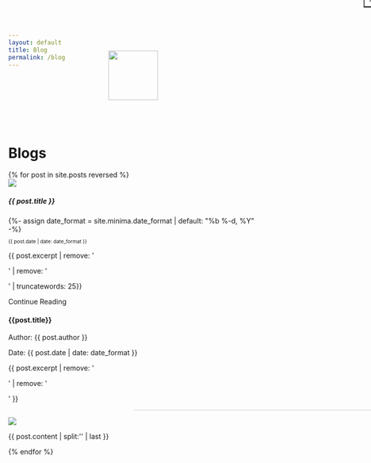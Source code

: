 ```yaml
---
layout: default
title: Blog
permalink: /blog
---
```


<style type="text/css">
  body {
    background: url('{{ '/assets/coolBg.svg' | relative_url }}');
  }
</style>

<div class="loader">
	<img src="{{ '/assets/loader-white.svg' | relative_url }}" width="100px" height="100px" style="top: 50%; left: 50%; position: relative; transform: translateX(-50%) translateY(-50%);">
</div>

<div class="container" style="min-height: 100vh">	
	<div class="row" style="min-height: 100vh">
		<div class="col d-flex align-items-center">
			<div class="col">
				<div class="row text-center mt-4">
					<div class="col">
						<h1 class="text-center text-light font-weight-bold display-4">Blogs</h1>
					</div>
				</div>
				<div class="row">
					{% for post in site.posts reversed %}
					<div class="col-12 col-md-4 my-4 my-md-5">
						<a class="card rounded shadow-sm text-dark p-3" href="#{{ forloop.index }}" onclick="updateUrl(this.href)" data-toggle="modal" data-target="#{{ forloop.index }}" style="text-decoration: none;">
							<div class="card-body p-0 rounded">
								<img src="{{ '/assets/' | relative_url }}{{ post.img_url }}" class="card-img-top">
								<h5 class="card-title font-weight-bold text-dark pt-3 mb-1">{{ post.title }}</h5>
								{%- assign date_format = site.minima.date_format | default: "%b %-d, %Y" -%}
        						<p class="card-title text-secondary small mb-1 font-weight-light" style="font-size: 10px"><i class="fas fa-calendar-day"></i> {{ post.date | date: date_format }}</p>
								<p class="font-weight-light mb-3">{{ post.excerpt | remove: '<p>' | remove: '</p>' | truncatewords: 25}}</p>
								<p class="font-weight-light text-info small mb-0 text-center">Continue Reading</p>
							</div>
						</a>
					</div>
					<div class="modal fade" id="{{ forloop.index }}" tabindex="-1" role="dialog" aria-hidden="true">
						<div class="modal-dialog modal-lg" role="document">
							<div class="modal-content">
					      		<div class="modal-body">
					        		<button type="button" class="close rounded-circle text-dark shadow-sm" style="position: fixed; top: -15px; right: -15px; z-index: 999; width: 30px; height: 30px; background: white; opacity: 1" data-dismiss="modal" aria-label="Close">
				          				<span aria-hidden="true">&times;</span>
				        			</button>
				        			<div class="row">
				        				<div class="col-12 col-md-6 order-2 order-md-1">
					        				<h4 class="font-weight-bold mt-4 mb-1">{{post.title}}</h4>	
        									<p class="small text-secondary font-weight-light mb-0">Author: {{ post.author }}</p>
        									<p class="small text-secondary font-weight-light mb-3">Date: {{ post.date | date: date_format }}</p>
        									<p class="font-weight-light mb-auto">{{ post.excerpt | remove: '<p>' | remove: '</p>' }}</p>
        									<hr class="mt-4 w-50 d-none d-md-block bg-secondary" style="transform: translateX(50%); opacity: 0.2">
				        				</div>
				        				<div class="col-12 col-md-6 order-1 order-md-2">
				        					<img src="{{ '/assets/' | relative_url }}{{ post.img_url }}">
				        				</div>
				        			</div>
				        			<div class="row">
				        				<div class="col">
				        					<p>{{ post.content | split:'<!--more-->' | last }}
				        				</div>
				        			</div>
					      		</div>
					    	</div>
					  	</div>
					</div>
					{% endfor %}
				</div>
			</div>
		</div>
	</div>

</div>

<script type="text/javascript">

	$(document).ready(function() {
		
		const element =  document.querySelector('.loader');
    	element.classList.add('animated', 'slideOutLeft');
    	element.addEventListener('animationend', function() { 
    		var url = document.location.href;
	    	$("#" + url.split("#")[1]).modal();
    	});
    	
	});

	function updateUrl(url) {

    	var webUrl = document.location.href;
		document.location.href = webUrl.split("#")[0] + "#" + url.split("#")[1];
	}

</script>